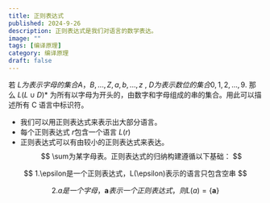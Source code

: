 ```yaml
---
title: 正则表达式
published: 2024-9-26
description: 正则表达式是我们对语言的数学表达。
image: ""
tags: [编译原理]
category: 编译原理
draft: false
---
```





若 $L为表示字母的集合{A，B,..., Z, a, b,..., z}$ , $D 为表示数位的集合{0,1,2,..., 9}$.
那么 $L (L \cup D)*$ 为所有以字母为开头的，由数字和字母组成的串的集合。用此可以描述所有 C 语言中标识符。

- 我们可以用正则表达式来表示出大部分语言。
- 每个正则表达式 $r$包含一个语言 $L (r)$
- 正则表达式可以有由较小的正则表达式来表达。
$$
\sum为某字母表。正则表达式的归纳构建遵循以下基础：
$$

$$
1.\epsilon是一个正则表达式，L(\epsilon)表示的语言只包含空串
$$

$$
2.a是一个字母，\textbf{a}表示一个正则表达式，则L(a)=\{\textbf{a}\}
$$
